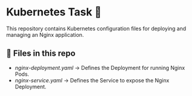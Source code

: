 # Kubernetes Task 🚀

This repository contains Kubernetes configuration files for deploying and managing an Nginx application.

## 📂 Files in this repo
- *nginx-deployment.yaml* → Defines the Deployment for running Nginx Pods.
- *nginx-service.yaml* → Defines the Service to expose the Nginx Deployment.
